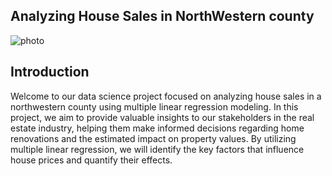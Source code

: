 
## Analyzing House Sales in NorthWestern county
 
 ![photo](https://images.pexels.com/photos/3824841/pexels-photo-3824841.jpeg?auto=compress&cs=tinysrgb&w=600)
    
## Introduction
Welcome to our data science project focused on analyzing house sales in a northwestern county using multiple linear regression modeling. In this project, we aim to provide valuable insights to our stakeholders in the real estate industry, helping them make informed decisions regarding home renovations and the estimated impact on property values. By utilizing multiple linear regression, we will identify the key factors that influence house prices and quantify their effects.